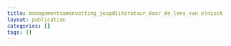 ```yaml
---
title: managementsamenvatting_jeugdliteratuur_door_de_lens_van_etnisch_culturele_diversiteit.pdf
layout: publication
categories: []
tags: []
---
```

